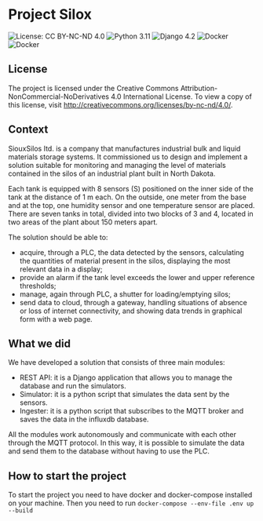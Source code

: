 # Project Silox
![License: CC BY-NC-ND 4.0](https://img.shields.io/badge/License-CC%20BY--NC--ND%204.0-lightgrey.svg) ![Python 3.11](https://img.shields.io/badge/python-3.11-blue.svg) ![Django 4.2](https://img.shields.io/badge/django-4.2-blue.svg) ![Docker](https://img.shields.io/badge/docker-yes-blue.svg) ![Docker](https://img.shields.io/badge/docker-compose-yes.svg)

## License
The project is licensed under the Creative Commons Attribution-NonCommercial-NoDerivatives 4.0 International License. 
To view a copy of this license, visit http://creativecommons.org/licenses/by-nc-nd/4.0/.

## Context
SiouxSilos Itd. is a company that manufactures industrial bulk and liquid materials storage systems. 
It commissioned us to design and implement a solution suitable for monitoring and managing the level of 
materials contained in the silos of an industrial plant built in North Dakota. 

Each tank is equipped with 8 sensors (S) positioned on the inner side of the tank at the distance of 1 m each. 
On the outside, one meter from the base and at the top, one humidity sensor and one temperature sensor are placed. 
There are seven tanks in total, divided into two blocks of 3 and 4, 
located in two areas of the plant about 150 meters apart. 

The solution should be able to: 
* acquire, through a PLC, the data detected by the sensors, calculating the quantities of material present in the silos, displaying the most relevant data in a display; 
* provide an alarm if the tank level exceeds the lower and upper reference thresholds;
* manage, again through PLC, a shutter for loading/emptying silos; 
* send data to cloud, through a gateway, handling situations of absence or loss of internet connectivity, and showing data trends in graphical form with a web page.

## What we did
We have developed a solution that consists of three main modules:
* REST API: it is a Django application that allows you to manage the database and run the simulators.
* Simulator: it is a python script that simulates the data sent by the sensors.
* Ingester: it is a python script that subscribes to the MQTT broker and saves the data in the influxdb database.

All the modules work autonomously and communicate with each other through the MQTT protocol. In this way, it is possible to simulate the data and send them to the database without having to use the PLC.

## How to start the project
To start the project you need to have docker and docker-compose installed on your machine.
Then you need to run `docker-compose --env-file .env up --build`

